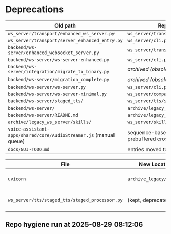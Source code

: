 # Deprecations

| Old path | Replacement |
| --- | --- |
| `ws_server/transport/enhanced_ws_server.py` | `ws_server/transport/server.py` |
| `ws_server/transport/server_enhanced_entry.py` | `ws_server/cli.py` |
| `backend/ws-server/enhanced_websocket_server.py` | `ws_server/transport/server.py` |
| `backend/ws-server/ws-server-enhanced.py` | `ws_server/cli.py` |
| `backend/ws-server/integration/migrate_to_binary.py` | _archived (obsolete)_ |
| `backend/ws-server/migration_complete.py` | _archived (obsolete)_ |
| `backend/ws-server/ws-server.py` | `ws_server/cli.py` |
| `backend/ws-server/ws-server-minimal.py` | `ws_server/compat/legacy_ws_server.py` |
| `backend/ws-server/staged_tts/` | `ws_server/tts/staged_tts/` |
| `backend/ws-server/` | `archive/legacy_ws_server/` |
| `backend/ws-server/README.md` | `archive/legacy_ws_server/README.md` |
| `archive/legacy_ws_server/skills/` | `ws_server/skills/` |
| `voice-assistant-apps/shared/core/AudioStreamer.js` (manual queue) | sequence-based playback with prebuffered crossfade in same file |
| `docs/GUI-TODO.md` | entries moved to `TODO-Index.md` |

| File | New Location | Reason | Replacement |
| --- | --- | --- | --- |
| `uvicorn` | `archive_legacy/uvicorn` | Stray PostScript artifact | None |
| `ws_server/tts/staged_tts/staged_processor.py` | (kept, deprecated) | Duplicated staged TTS implementation | Use `ws_server.tts.staged_tts.adapter` |


## Repo hygiene run at 2025-08-29 08:12:06
